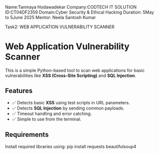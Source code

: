Name:Tanmaya Hodawadekar
Company:CODTECH IT SOLUTION
ID:CT04DF2359
Domain:Cyber Security & Ethical Hacking 
Duration: 5May to 5June 2025
Mentor: Neela Santosh Kumar

Task2: WEB APPLICATION VULNERABILITY SCANNER
#  Web Application Vulnerability Scanner

This is a simple Python-based tool to scan web applications for basic vulnerabilities like **XSS (Cross-Site Scripting)** and **SQL Injection**.

##  Features

- ✅ Detects basic **XSS** using test scripts in URL parameters.
- ✅ Detects **SQL Injection** by sending common payloads.
- ✅ Timeout handling and error catching.
- ✅ Simple to use from the terminal.

##  Requirements

Install required libraries using:
pip install requests beautifulsoup4
